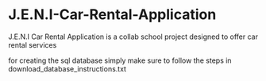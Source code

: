 # J.E.N.I-Car-Rental-Application
J.E.N.I Car Rental Application is a collab school project designed to offer car rental services

for creating the sql database simply make sure to follow the steps in download_database_instructions.txt
